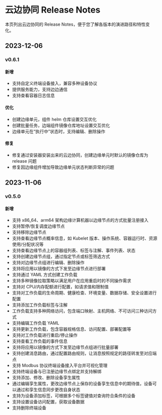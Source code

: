 # 云边协同 Release Notes

本页列出云边协同的 Release Notes，便于您了解各版本的演进路径和特性变化。

## 2023-12-06

### v0.6.1

#### 新增

- 支持自定义终端设备接入，兼容多种设备协议
- 提供服务能力，支持边边通信
- 支持查看容器日志信息

#### 优化

- 创建边缘单元，组件 helm 仓库设置交互优化
- 创建批量任务，边端组件镜像仓库地址设置交互优化
- 边缘单元在“执行中”状态时，支持编辑、删除操作

#### 修复

- 修复通过安装器安装出来的云边协同，创建边缘单元时默认的镜像仓库为 release 问题
- 修复因边缘组件增加导致边缘单元状态判断异常的问题

## 2023-11-06

### v0.5.0

#### 新增

- 支持 x86_64、arm64 架构边缘计算机器以边缘节点的方式批量注册接入
- 支持暂停/恢复调度边缘节点
- 支持移除边缘节点
- 支持查看边缘节点概率信息，如 Kubelet 版本、操作系统、容器运行时、资源使用/分配状况等
- 支持查看边缘节点上的容器组列表、标签与注解、事件列表、状态
- 支持创建边缘节点组，通过指定节点或标签筛选方式
- 支持对边缘节点组进行编辑、删除操作
- 支持将应用以镜像的方式下发至边缘节点进行部署
- 支持通过 YAML 方式创建工作负载
- 支持多种镜像拉取策略以满足用户在应用重启时的不同操作需求
- 支持对 CPU/内存配额进行配置，如请求值和限制值
- 支持对工作负载的生命周期、健康检查、环境变量、数据存储、安全设置进行配置
- 支持添加工作负载标签与注解
- 工作负载支持多种网络访问，包含端口映射、主机网络、不可访问三种访问方式
- 支持编辑工作负载 YAML
- 支持更新工作负载，包含容器规格信息、访问配置、部署配置等
- 支持对工作负载进行重启/停止操作
- 支持查看工作负载的事件信息
- 支持将应用以镜像的方式下发至边缘节点组进行批量部署
- 支持创建消息路由，通过配置路由规则，让消息按照规定的路径转发至对应端点
- 支持 Modbus 协议终端设备接入平台并可视化管理
- 支持终端设备与已注册边缘节点绑定并支持解绑
- 支持添加、修改、删除设备孪生属性
- 通过编辑孪生属性，更改边缘节点上保存的设备孪生信息中的期待值，设备可以通过和孪生信息同步更改自身状态
- 支持为设备添加标签，可根据多个标签键值对查询符合条件的设备
- 支持设置设备访问配置，获取设备数据
- 支持删除终端设备
